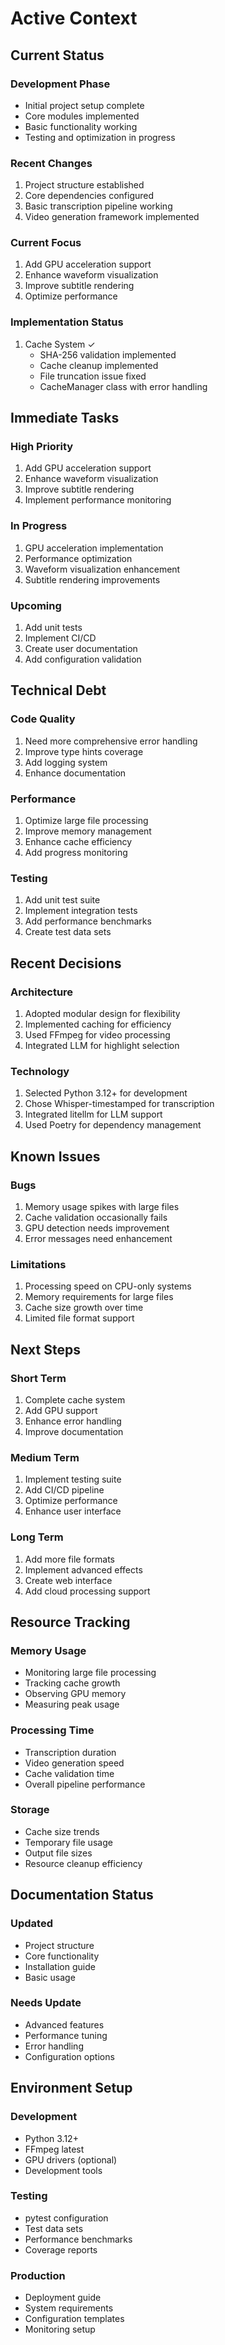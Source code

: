 # Active Context

## Current Status

### Development Phase
- Initial project setup complete
- Core modules implemented
- Basic functionality working
- Testing and optimization in progress

### Recent Changes
1. Project structure established
2. Core dependencies configured
3. Basic transcription pipeline working
4. Video generation framework implemented

### Current Focus
1. Add GPU acceleration support
2. Enhance waveform visualization
3. Improve subtitle rendering
4. Optimize performance

### Implementation Status
1. Cache System ✓
   - SHA-256 validation implemented
   - Cache cleanup implemented
   - File truncation issue fixed
   - CacheManager class with error handling

## Immediate Tasks

### High Priority
1. Add GPU acceleration support
2. Enhance waveform visualization
3. Improve subtitle rendering
4. Implement performance monitoring

### In Progress
1. GPU acceleration implementation
2. Performance optimization
3. Waveform visualization enhancement
4. Subtitle rendering improvements

### Upcoming
1. Add unit tests
2. Implement CI/CD
3. Create user documentation
4. Add configuration validation

## Technical Debt

### Code Quality
1. Need more comprehensive error handling
2. Improve type hints coverage
3. Add logging system
4. Enhance documentation

### Performance
1. Optimize large file processing
2. Improve memory management
3. Enhance cache efficiency
4. Add progress monitoring

### Testing
1. Add unit test suite
2. Implement integration tests
3. Add performance benchmarks
4. Create test data sets

## Recent Decisions

### Architecture
1. Adopted modular design for flexibility
2. Implemented caching for efficiency
3. Used FFmpeg for video processing
4. Integrated LLM for highlight selection

### Technology
1. Selected Python 3.12+ for development
2. Chose Whisper-timestamped for transcription
3. Integrated litellm for LLM support
4. Used Poetry for dependency management

## Known Issues

### Bugs
1. Memory usage spikes with large files
2. Cache validation occasionally fails
3. GPU detection needs improvement
4. Error messages need enhancement

### Limitations
1. Processing speed on CPU-only systems
2. Memory requirements for large files
3. Cache size growth over time
4. Limited file format support

## Next Steps

### Short Term
1. Complete cache system
2. Add GPU support
3. Enhance error handling
4. Improve documentation

### Medium Term
1. Implement testing suite
2. Add CI/CD pipeline
3. Optimize performance
4. Enhance user interface

### Long Term
1. Add more file formats
2. Implement advanced effects
3. Create web interface
4. Add cloud processing support

## Resource Tracking

### Memory Usage
- Monitoring large file processing
- Tracking cache growth
- Observing GPU memory
- Measuring peak usage

### Processing Time
- Transcription duration
- Video generation speed
- Cache validation time
- Overall pipeline performance

### Storage
- Cache size trends
- Temporary file usage
- Output file sizes
- Resource cleanup efficiency

## Documentation Status

### Updated
- Project structure
- Core functionality
- Installation guide
- Basic usage

### Needs Update
- Advanced features
- Performance tuning
- Error handling
- Configuration options

## Environment Setup

### Development
- Python 3.12+
- FFmpeg latest
- GPU drivers (optional)
- Development tools

### Testing
- pytest configuration
- Test data sets
- Performance benchmarks
- Coverage reports

### Production
- Deployment guide
- System requirements
- Configuration templates
- Monitoring setup
